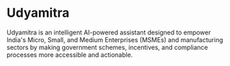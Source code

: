 # Udyamitra
Udyamitra is an intelligent AI-powered assistant designed to empower India's Micro, Small, and Medium Enterprises (MSMEs) and manufacturing sectors by making government schemes, incentives, and compliance processes more accessible and actionable.
